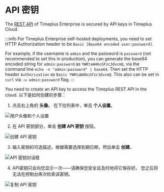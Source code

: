 # API 密钥

The [REST API](https://docs.timeplus.com/rest) of Timeplus Enterprise is secured by API keys in Timeplus Cloud.

:::info
For Timeplus Enterprise self-hosted deployments, you need to set HTTP Authorization header to be `Basic [Base64 encoded user:password]`.

For example, if the username is `admin` and the password is `password` (not recommended to set this in production), you can generate the base64 encoded string for `admin:password` as `YWRtaW46cGFzc3dvcmQ`, via the command line `echo -n "admin:password" | base64`. Then set the HTTP header `Authorization` as `Basic YWRtaW46cGFzc3dvcmQ`. This also can be set in `curl` via `-u admin:password` flag.
:::

You need to create an API key to access the Timeplus REST API in the cloud. 以下是如何创建的步骤：

1. 点击右上角的 **头像**。 在下拉列表中，单击 **个人设置**。

![用户头像和个人设置](/img/api-key-avatar-1.png)

2. 在 API 密钥部分，单击 **创建 API 密钥** 按钮。

![创建 API 密钥](/img/api-key-settings-2.png)

3. 输入密钥的可选描述，根据需要选择到期日期，然后单击 **创建**。

![API 密钥对话框](/img/api-key-dialog-3.png)

4. API密钥只会向您显示一次——请确保您安全且及时地将它保存好。 您之后将无法在控制台再次检索该密钥。

![复制 API 密钥](/img/api-key-copy-4.png)
